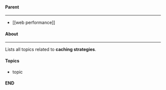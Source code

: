 #### Parent
- - -
- [[web performance]]

#### About
---
Lists all topics related to **caching strategies**.

#### Topics
- topic

#### END



